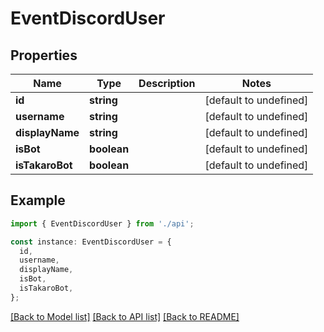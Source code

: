 # EventDiscordUser

## Properties

| Name            | Type        | Description | Notes                  |
| --------------- | ----------- | ----------- | ---------------------- |
| **id**          | **string**  |             | [default to undefined] |
| **username**    | **string**  |             | [default to undefined] |
| **displayName** | **string**  |             | [default to undefined] |
| **isBot**       | **boolean** |             | [default to undefined] |
| **isTakaroBot** | **boolean** |             | [default to undefined] |

## Example

```typescript
import { EventDiscordUser } from './api';

const instance: EventDiscordUser = {
  id,
  username,
  displayName,
  isBot,
  isTakaroBot,
};
```

[[Back to Model list]](../README.md#documentation-for-models) [[Back to API list]](../README.md#documentation-for-api-endpoints) [[Back to README]](../README.md)
